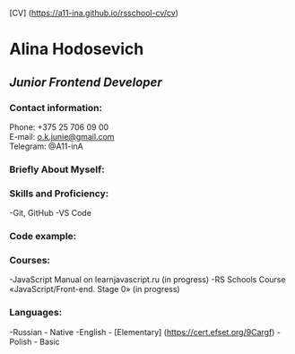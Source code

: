[CV] (https://a11-ina.github.io/rsschool-cv/cv)

# **Alina Hodosevich**

## *Junior Frontend Developer*

### Contact information:

Phone: +375 25 706 09 00  
E-mail: o.k.junie@gmail.com  
Telegram: @A11-inA  

###  Briefly About Myself:

### Skills and Proficiency:
-Git, GitHub
-VS Code

### Code example:

### Courses:
-JavaScript Manual on learnjavascript.ru (in progress)
-RS Schools Course «JavaScript/Front-end. Stage 0» (in progress)

### Languages:
-Russian - Native
-English - [Elementary] (https://cert.efset.org/9Cargf)
-Polish - Basic